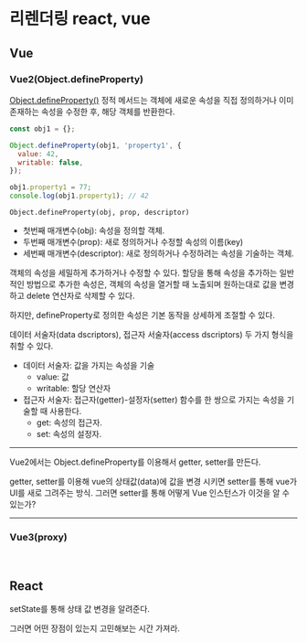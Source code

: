 # 리렌더링 react, vue

## Vue

### Vue2(Object.defineProperty)

[Object.defineProperty()](https://developer.mozilla.org/ko/docs/Web/JavaScript/Reference/Global_Objects/Object/defineProperty) 정적 메서드는 객체에 새로운 속성을 직접 정의하거나 이미 존재하는 속성을 수정한 후, 해당 객체를 반환한다.

```js
const obj1 = {};

Object.defineProperty(obj1, 'property1', {
  value: 42,
  writable: false,
});

obj1.property1 = 77;
console.log(obj1.property1); // 42
```

`Object.defineProperty(obj, prop, descriptor)`

- 첫번째 매개변수(obj): 속성을 정의할 객체.
- 두번째 매개변수(prop): 새로 정의하거나 수정할 속성의 이름(key)
- 세번째 매개변수(descriptor): 새로 정의하거나 수정하려는 속성을 기술하는 객체.

객체의 속성을 세밀하게 추가하거나 수정할 수 있다. 할당을 통해 속성을 추가하는 일반적인 방법으로 추가한 속성은, 객체의 속성을 열거할 때 노출되며 원하는대로 값을 변경하고 delete 연산자로 삭제할 수 있다.

하지만, defineProperty로 정의한 속성은 기본 동작을 상세하게 조절할 수 있다.

데이터 서술자(data dscriptors), 접근자 서술자(access dscriptors) 두 가지 형식을 취할 수 있다.

- 데이터 서술자: 값을 가지는 속성을 기술
  - value: 값
  - writable: 할당 연산자
- 접근자 서술자: 접근자(getter)-설정자(setter) 함수를 한 쌍으로 가지는 속성을 기술할 때 사용한다.
  - get: 속성의 접근자.
  - set: 속성의 설정자.

---

Vue2에서는 Object.defineProperty를 이용해서 getter, setter를 만든다.

getter, setter를 이용해 vue의 상태값(data)에 값을 변경 시키면 setter를 통해 vue가 UI를 새로 그려주는 방식. 그러면 setter를 통해 어떻게 Vue 인스턴스가 이것을 알 수 있는가?

---

### Vue3(proxy)

<br/>

## React

setState를 통해 상태 값 변경을 알려준다.

그러면 어떤 장점이 있는지 고민해보는 시간 가져라.
